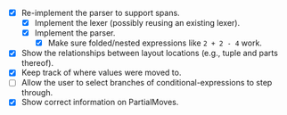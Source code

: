 - [x] Re-implement the parser to support spans.
  - [x] Implement the lexer (possibly reusing an existing lexer).
  - [x] Implement the parser.
    - [x] Make sure folded/nested expressions like `2 + 2 - 4` work.
- [x] Show the relationships between layout locations (e.g., tuple and parts thereof).
- [x] Keep track of where values were moved to.
- [ ] Allow the user to select branches of conditional-expressions to step through.
- [x] Show correct information on PartialMoves.